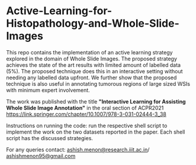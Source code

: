 # Active-Learning-for-Histopathology-and-Whole-Slide-Images
This repo contains the implementation of an active learning strategy explored in the domain of Whole Slide Images. The proposed strategy achieves the state of the art results with limited amount of labelled data (5%). The proposed technique does this in an interactive setting without needing any labelled data upfront. We further show that the proposed technique is also useful in annotating tumorous regions of large sized WSIs with minimum expert involvement. 

The work was published with the title **"Interactive Learning for Assisting Whole Slide Image Annotation"** in the oral section of ACPR2021 https://link.springer.com/chapter/10.1007/978-3-031-02444-3_38

Instructions on running the code: run the respective shell script to implement the work on the two datasets reported in the paper. Each shell script has the discussed strategies.

For any queries contact: ashish.menon@research.iiit.ac.in/ ashishmenon95@gmail.com
